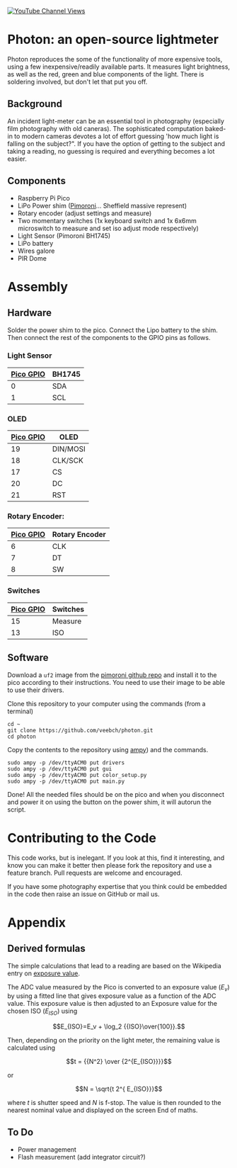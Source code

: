 [![YouTube Channel Views](https://img.shields.io/youtube/channel/views/UCz5BOU9J9pB_O0B8-rDjCWQ?label=YouTube&style=social)](https://www.youtube.com/channel/UCz5BOU9J9pB_O0B8-rDjCWQ)

# Photon: an open-source lightmeter 

Photon reproduces the some of the functionality of more expensive tools, using a few inexpensive/readily available parts. It measures light brightness, as well as the red, green and blue components of the light. There is soldering involved, but don't let that put you off.

## Background

An incident light-meter can be an essential tool in photography (especially film photography with old caneras). The sophisticated computation baked-in to modern cameras devotes a lot of effort guessing 'how much light is falling on the subject?". If you have the option of getting to the subject and taking a reading, no guessing is required and everything becomes a lot easier. 

## Components

- Raspberry Pi Pico       
- LiPo Power shim             ([Pimoroni](https://shop.pimoroni.com/products/pico-lipo-shim?variant=32369543086163)... Sheffield massive represent)
- Rotary encoder              (adjust settings and measure)
- Two momentary switches       (1x keyboard switch and 1x 6x6mm microswitch to measure and set iso adjust mode respectively)
- Light Sensor                (Pimoroni BH1745)             
- LiPo battery
- Wires galore
- PIR Dome

# Assembly

## Hardware

Solder the power shim to the pico. Connect the Lipo battery to the shim. Then connect the rest of the components to the GPIO pins as follows.

### Light Sensor

| [Pico GPIO](https://www.elektronik-kompendium.de/sites/raspberry-pi/bilder/raspberry-pi-pico-gpio.png) | BH1745 |
|-----------|------|
|   0       | SDA  |
|   1      | SCL  |


### OLED

| [Pico GPIO](https://www.elektronik-kompendium.de/sites/raspberry-pi/bilder/raspberry-pi-pico-gpio.png) | OLED |
|-----------|------|
|   19       | DIN/MOSI  |
|   18      | CLK/SCK  |
|   17      | CS  |
|   20       | DC  |
|   21      | RST  |


### Rotary Encoder:

| [Pico GPIO](https://www.elektronik-kompendium.de/sites/raspberry-pi/bilder/raspberry-pi-pico-gpio.png) | Rotary Encoder |
|-----------|----------------|
|   6       | CLK            |
|   7        | DT             |
|   8       | SW             |

### Switches

| [Pico GPIO](https://www.elektronik-kompendium.de/sites/raspberry-pi/bilder/raspberry-pi-pico-gpio.png) | Switches |
|-----------|----------------|
|   15       |       Measure      |
|   13       |       ISO     |



## Software

Download a `uf2` image from the [pimoroni github repo](https://github.com/pimoroni/pimoroni-pico/releases) and install it to the pico according to their instructions. You need to use their image to be able to use their drivers.

Clone this repository to your computer using the commands (from a terminal)

```
cd ~
git clone https://github.com/veebch/photon.git
cd photon
```

Copy the contents to the repository using [ampy](https://pypi.org/project/adafruit-ampy/)) and the commands.
```
sudo ampy -p /dev/ttyACM0 put drivers
sudo ampy -p /dev/ttyACM0 put gui
sudo ampy -p /dev/ttyACM0 put color_setup.py
sudo ampy -p /dev/ttyACM0 put main.py
```

Done! All the needed files should be on the pico and when you disconnect and power it on using the button on the power shim, it will autorun the script.

# Contributing to the Code

This code works, but is inelegant. If you look at this, find it interesting, and know you can make it better then please fork the repository and use a feature branch. Pull requests are welcome and encouraged.

If you have some photography expertise that you think could be embedded in the code then raise an issue on GitHub or mail us.

# Appendix
## Derived formulas

The simple calculations that lead to a reading are based on the Wikipedia entry on [exposure value](https://en.wikipedia.org/wiki/Exposure_value).

The ADC value measured by the Pico is converted to an exposure value ($E_v$) by using a fitted line that gives exposure value as a function of the ADC value. This exposure value is then adjusted to an Exposure value for the chosen ISO ($E_{ISO}$) using

$$E_{ISO}=E_v + \log_2 {{ISO}\over{100}}.$$

Then, depending on the priority on the light meter, the remaining value is calculated using

$$t = {{N^2} \over {2^{E_{ISO}}}}$$  

or

$$N = \sqrt{t 2^{ E_{ISO}}}$$

where $t$ is shutter speed and $N$ is f-stop. The value is then rounded to the nearest nominal value and displayed on the screen End of maths.


## To Do

- Power management
- Flash measurement (add integrator circuit?)
